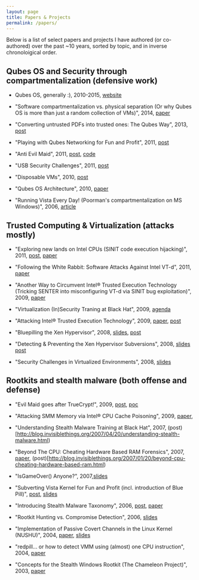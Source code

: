 ```yaml
---
layout: page
title: Papers & Projects
permalink: /papers/
---
```


Below is a list of select papers and projects I have authored (or co-authored)
over the past ~10 years, sorted by topic, and in inverse chronoloigical order.

Qubes OS and Security through compartmentalization (defensive work)
--------------------------------------------------------------------

* Qubes OS, generally :), 2010-2015, [website](https://www.qubes-os.org/)

* "Software compartmentalization vs. physical separation (Or why Qubes OS is more than just a random collection of VMs)", 2014, [paper](http://www.invisiblethingslab.com/resources/2014/Software_compartmentalization_vs_physical_separation.pdf) 

* "Converting untrusted PDFs into trusted ones: The Qubes Way", 2013, [post](http://blog.invisiblethings.org/2013/02/21/converting-untrusted-pdfs-into-trusted.html) 

* "Playing with Qubes Networking for Fun and Profit", 2011, [post](http://blog.invisiblethings.org/2011/09/28/playing-with-qubes-networking-for-fun.html)

* "Anti Evil Maid", 2011, [post](http://blog.invisiblethings.org/2011/09/07/anti-evil-maid.html), [code](https://github.com/QubesOS/qubes-antievilmaid)

* "USB Security Challenges", 2011, [post](http://blog.invisiblethings.org/2011/05/31/usb-security-challenges.html)

* "Disposable VMs", 2010, [post](http://blog.invisiblethings.org/2010/06/01/disposable-vms.html)

* "Qubes OS Architecture", 2010, [paper](http://files.qubes-os.org/files/doc/arch-spec-0.3.pdf)

* "Running Vista Every Day! (Poorman's compartmentalization on MS Windows)",
  2006, [article](http://blog.invisiblethings.org/2007/02/04/running-vista-every-day.html)


Trusted Computing & Virtualization (attacks mostly)
----------------------------------------------------

*  "Exploring new lands on Intel CPUs (SINIT code execution hijacking)", 2011, [post](http://blog.invisiblethings.org/2011/12/06/exploring-new-lands-on-intel-cpus-sinit.html), [paper](http://www.invisiblethingslab.com/resources/2011/Attacking_Intel_TXT_via_SINIT_hijacking.pdf) 

* "Following the White Rabbit: Software Attacks Against Intel VT-d", 2011, [paper](http://blog.invisiblethings.org/2011/05/13/following-white-rabbit-software-attacks.html)

* "Another Way to Circumvent Intel® Trusted Execution Technology (Tricking SENTER into misconfiguring VT-d via SINIT bug exploitation)", 2009, [paper](http://invisiblethingslab.com/resources/misc09/Another%20TXT%20Attack.pdf)

* "Virtualization (In)Security Traning at Black Hat", 2009, [agenda](http://invisiblethingslab.com/resources/training_virtsec/VirtSecTraining-Agenda-0.9.pdf)

* "Attacking Intel® Trusted Execution Technology", 2009, [paper](http://invisiblethingslab.com/resources/bh09dc/Attacking%20Intel%20TXT%20-%20paper.pdf), [post](http://blog.invisiblethings.org/2009/01/05/attacking-intel-trusted-execution.html)

* "Bluepilling the Xen Hypervisor", 2008, [slides](http://invisiblethingslab.com/resources/bh08/part3.pdf), [post](http://blog.invisiblethings.org/2008/08/08/our-xen-0wning-trilogy-highlights.html)

* "Detecting & Preventing the Xen Hypervisor Subversions", 2008, [slides](http://invisiblethingslab.com/resources/bh08/part2-full.pdf) [post](http://blog.invisiblethings.org/2008/08/08/our-xen-0wning-trilogy-highlights.html)

* "Security Challenges in Virtualized Environments", 2008, [slides](http://www.invisiblethingslab.com/resources/rsa08/Security%20Challanges%20in%20Virtualized%20Enviroments%20-%20RSA2008.pdf)


Rootkits and stealth malware (both offense and defense)
--------------------------------------------------------

* "Evil Maid goes after TrueCrypt!", 2009, [post](http://blog.invisiblethings.org/2009/10/15/evil-maid-goes-after-truecrypt.html), [poc](http://invisiblethingslab.com/resources/evilmaid/evilmaidusb-1.01.img)

* "Attacking SMM Memory via Intel® CPU Cache Poisoning", 2009, [paper](http://invisiblethingslab.com/resources/misc09/smm_cache_fun.pdf), 

* "Understanding Stealth Malware Training at Black Hat", 2007, (post)[http://blog.invisiblethings.org/2007/04/20/understanding-stealth-malware.html)

* "Beyond The CPU: Cheating Hardware Based RAM Forensics", 2007, [paper](TODO), (post)[http://blog.invisiblethings.org/2007/01/20/beyond-cpu-cheating-hardware-based-ram.html)

* "IsGameOver() Anyone?", 2007,[slides](http://invisiblethingslab.com/resources/bh07/IsGameOver.pdf)

* "Subverting Vista Kernel for Fun and Profit (incl. introduction of Blue Pill)", [post](http://blog.invisiblethings.org/2006/06/22/introducing-blue-pill.html), [slides](http://www.blackhat.com/presentations/bh-usa-06/BH-US-06-Rutkowska.pdf)

* "Introducing Stealth Malware Taxonomy", 2006, [post](http://blog.invisiblethings.org/2006/11/24/introducing-stealth-malware-taxonomy.html), [paper](TODO)

* "Rootkit Hunting vs. Compromise Detection", 2006, [slides](TODO)

* "Implementation of Passive Covert Channels in the Linux Kernel (NUSHU)", 2004, [paper](TODO), [slides](TODO)

* "redpill... or how to detect VMM using (almost) one CPU instruction", 2004, [paper](TODO)

* "Concepts for the Stealth Windows Rootkit (The Chameleon Project)", 2003, [paper](TODO)
